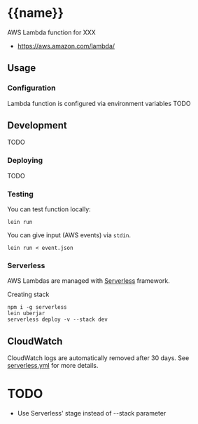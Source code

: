 # {{name}}

AWS Lambda function for XXX

* https://aws.amazon.com/lambda/

## Usage

### Configuration

Lambda function is configured via environment variables TODO


## Development

TODO

### Deploying

TODO

### Testing

You can test function locally:

```
lein run
```

You can give input (AWS events) via `stdin`.
```
lein run < event.json
```

### Serverless

AWS Lambdas are managed with [Serverless](https://serverless.com/) framework.

Creating stack
```
npm i -g serverless
lein uberjar
serverless deploy -v --stack dev
```

## CloudWatch

CloudWatch logs are automatically removed after 30 days. 
See [serverless.yml](./serverless.yml) for more details.

# TODO 
- Use Serverless' stage instead of --stack parameter